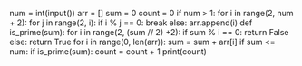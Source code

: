  num = int(input())
arr = []
sum = 0
count = 0
if num > 1:
    for i in range(2, num + 2):
        for j in range(2, i):
            if i % j == 0:
                break
        else:
            arr.append(i)
def is_prime(sum):
    for i in range(2, (sum // 2) +2):
        if sum % i == 0:
            return False
        else:
            return True
for i in range(0, len(arr)):
    sum = sum + arr[i]
    if sum <= num:
        if is_prime(sum):
            count = count + 1
print(count)
